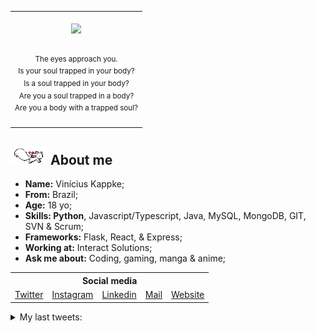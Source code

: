 <table align="center">
    <tr>
        <td>
            <br>
            <div align="center">
                <img src="https://images-wixmp-ed30a86b8c4ca887773594c2.wixmp.com/f/597dbad2-d12e-474c-b69a-f2ae4423f6d5/de9cdvn-e5c1d17b-41d7-46bb-9b7e-860ade8aeddd.png/v1/fill/w_1600,h_900,strp/biblically_accurate_angel_by_daniel_ironside_de9cdvn-fullview.png?token=eyJ0eXAiOiJKV1QiLCJhbGciOiJIUzI1NiJ9.eyJzdWIiOiJ1cm46YXBwOjdlMGQxODg5ODIyNjQzNzNhNWYwZDQxNWVhMGQyNmUwIiwiaXNzIjoidXJuOmFwcDo3ZTBkMTg4OTgyMjY0MzczYTVmMGQ0MTVlYTBkMjZlMCIsIm9iaiI6W1t7ImhlaWdodCI6Ijw9OTAwIiwicGF0aCI6IlwvZlwvNTk3ZGJhZDItZDEyZS00NzRjLWI2OWEtZjJhZTQ0MjNmNmQ1XC9kZTljZHZuLWU1YzFkMTdiLTQxZDctNDZiYi05YjdlLTg2MGFkZThhZWRkZC5wbmciLCJ3aWR0aCI6Ijw9MTYwMCJ9XV0sImF1ZCI6WyJ1cm46c2VydmljZTppbWFnZS5vcGVyYXRpb25zIl19.d3C-7gFyckqBqfYMD32EpZE590IcezSOJvRf3iGn6po" width="200px">
            </div>
            <br>
            <p align="center">
                <sup>
                    The eyes approach you.<br>
                    Is your soul trapped in your body?<br>
                    Is a soul trapped in your body?<br>
                    Are you a soul trapped in a body?<br>
                    Are you a body with a trapped soul?
                </sup>
            </p>
        </td>
    </tr>
</table>

<h2><img src="res/kyubey.gif"> About me</h2>

<ul align="left">
    <!-- <img src="res/hameru.png" align="right" height="180px"> -->
    <li><strong>Name:</strong> Vinícius Kappke;</li>
    <li><strong>From:</strong> Brazil;</li>
    <li><strong>Age:</strong> 18 yo;</li>
    <li><strong>Skills: Python</strong>, Javascript/Typescript, Java, MySQL, MongoDB, GIT, SVN & Scrum;</li>
    <li><strong>Frameworks:</strong> Flask, React, & Express;</li>
    <li><strong>Working at:</strong> Interact Solutions;</li>
    <li><strong>Ask me about:</strong> Coding, gaming, manga & anime;</li>
</ul>
<h2 style="font-size: 0; margin-top: 5px;"></h2>


<table align="center">
    <tr>
        <th colspan="5">Social media</th>
    </tr>
    <tr>
        <td><a href="https://www.twitter.com/yts0l">Twitter</a></td>
        <td><a href="https://www.instagram.com/vini.kkkappke/">Instagram</a></td>
        <td><a href="https://www.linkedin.com/in/viniciuskappke/">Linkedin</a></td>
        <td><a href="mailto:vinicius@kappke.tech">Mail</a></td>
        <td><a href="https://kappke.tech/">Website</a></td>
    </tr>
</table>

<details>
    <summary>
        My last tweets:
    </summary>

<!-- last_tweet starts -->
* RT @sexowrld: mas pq seu currículo ta em branco?

- sou low profile  senhor
* gothk1tty
* ainda quero fazer meu shaders q transforma 3D em pixel art foda
* RT @Thicccsnail: My Tree Tutorial!

See a more detailed explanation on my Instagram :)

#pixelart #pixelartist #arttutorial
* RT @crt_bot2: - [Link](https://twitter.com/crt_bot2/status/1564987766445748224/photo/1) 

<!-- last_tweet ends -->
</details>
